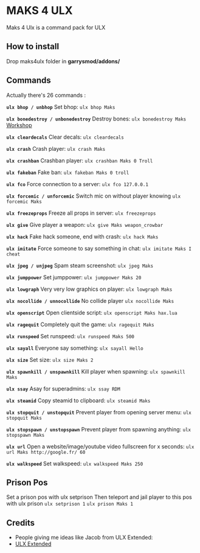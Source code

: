 # MAKS 4 ULX
Maks 4 Ulx is a command pack for ULX

## How to install
Drop maks4ulx folder in **garrysmod/addons/**

## Commands
Actually there's 26 commands :

**```ulx bhop / unbhop```**
Set bhop: ```ulx bhop Maks```

**```ulx bonedestroy / unbonedestroy```**
Destroy bones: ```ulx bonedestroy Maks```
[Workshop](http://steamcommunity.com/sharedfiles/filedetails/?id=974253959)

**```ulx cleardecals```**
Clear decals: ```ulx cleardecals```

**```ulx crash```**
Crash player: ```ulx crash Maks```

**```ulx crashban```**
Crashban player: ```ulx crashban Maks 0 Troll```

**```ulx fakeban```**
Fake ban: ```ulx fakeban Maks 0 troll```

**```ulx fco```**
Force connection to a server: ```ulx fco 127.0.0.1```

**```ulx forcemic / unforcemic```**
Switch mic on without player knowing ```ulx forcemic Maks```

**```ulx freezeprops```**
Freeze all props in server: ```ulx freezeprops```

**```ulx give```**
Give player a weapon: ```ulx give Maks weapon_crowbar```

**```ulx hack```**
Fake hack someone, end with crash: ```ulx hack Maks```

**```ulx imitate```**
Force someone to say something in chat: ```ulx imitate Maks I cheat```

**```ulx jpeg / unjpeg```**
Spam steam screenshot: ```ulx jpeg Maks```

**```ulx jumppower```**
Set jumppower: ```ulx jumppower Maks 20```

**```ulx lowgraph```**
Very very low graphics on player: ```ulx lowgraph Maks```

**```ulx nocollide / unnocollide```**
No collide player ```ulx nocollide Maks```

**```ulx openscript```**
Open clientside script: ```ulx openscript Maks hax.lua```

**```ulx ragequit```**
Completely quit the game: ```ulx ragequit Maks```

**```ulx runspeed```**
Set runspeed: ```ulx runspeed Maks 500```

**```ulx sayall```**
Everyone say something: ```ulx sayall Hello```

**```ulx size```**
Set size: ```ulx size Maks 2```

**```ulx spawnkill / unspawnkill```**
Kill player when spawning: ```ulx spawnkill Maks```

**```ulx ssay```**
Asay for superadmins: ```ulx ssay RDM```

**```ulx steamid```**
Copy steamid to clipboard: ```ulx steamid Maks```

**```ulx stopquit / unstopquit```**
Prevent player from opening server menu: ```ulx stopquit Maks```

**```ulx stopspawn / unstopspawn```**
Prevent player from spawning anything: ```ulx stopspawn Maks```

**```ulx url```**
Open a website/image/youtube video fullscreen for x seconds: ```ulx url Maks http://google.fr/ 60```

**```ulx walkspeed```**
Set walkspeed: ```ulx walkspeed Maks 250```

## Prison Pos
Set a prison pos with ulx setprison <id>
Then teleport and jail player to this pos with ulx prison <player> <id>
```ulx setprison 1```
```ulx prison Maks 1```

## Credits
- People giving me ideas like Jacob from ULX Extended:
- [ULX Extended](https://www.gmodstore.com/scripts/view/1509/ulx-extended)